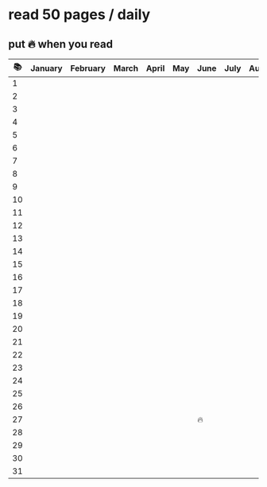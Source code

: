 # read 50 pages / daily

## put :fire: when you read

| :books: | January | February | March | April | May | June   | July | August | September | October | November | December |
| ------- | ------- | -------- | ----- | ----- | --- | ------ | ---- | ------ | --------- | ------- | -------- | -------- |
| 1       |         |          |       |       |     |        |      |        |           |         |          |          |
| 2       |         |          |       |       |     |        |      |        |           |         |          |          |
| 3       |         |          |       |       |     |        |      |        |           |         |          |          |
| 4       |         |          |       |       |     |        |      |        |           |         |          |          |
| 5       |         |          |       |       |     |        |      |        |           |         |          |          |
| 6       |         |          |       |       |     |        |      |        |           |         |          |          |
| 7       |         |          |       |       |     |        |      |        |           |         |          |          |
| 8       |         |          |       |       |     |        |      |        |           |         |          |          |
| 9       |         |          |       |       |     |        |      |        |           |         |          |          |
| 10      |         |          |       |       |     |        |      |        |           |         |          |          |
| 11      |         |          |       |       |     |        |      |        |           |         |          |          |
| 12      |         |          |       |       |     |        |      |        |           |         |          |          |
| 13      |         |          |       |       |     |        |      |        |           |         |          |          |
| 14      |         |          |       |       |     |        |      |        |           |         |          |          |
| 15      |         |          |       |       |     |        |      |        |           |         |          |          |
| 16      |         |          |       |       |     |        |      |        |           |         |          |          |
| 17      |         |          |       |       |     |        |      |        |           |         |          |          |
| 18      |         |          |       |       |     |        |      |        |           |         |          |          |
| 19      |         |          |       |       |     |        |      |        |           |         |          |          |
| 20      |         |          |       |       |     |        |      |        |           |         |          |          |
| 21      |         |          |       |       |     |        |      |        |           |         |          |          |
| 22      |         |          |       |       |     |        |      |        |           |         |          |          |
| 23      |         |          |       |       |     |        |      |        |           |         |          |          |
| 24      |         |          |       |       |     |        |      |        |           |         |          |          |
| 25      |         |          |       |       |     |        |      |        |           |         |          |          |
| 26      |         |          |       |       |     |        |      |        |           |         |          |          |
| 27      |         |          |       |       |     | :fire: |      |        |           |         |          |          |
| 28      |         |          |       |       |     |        |      |        |           |         |          |          |
| 29      |         |          |       |       |     |        |      |        |           |         |          |          |
| 30      |         |          |       |       |     |        |      |        |           |         |          |          |
| 31      |         |          |       |       |     |        |      |        |           |         |          |          |
